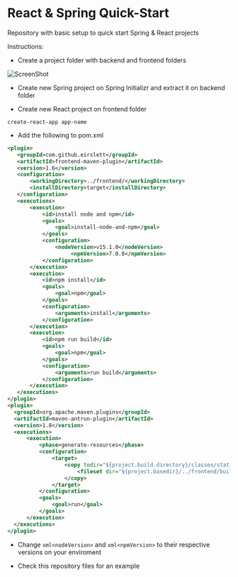 # React & Spring Quick-Start

Repository with basic setup to quick start Spring & React projects

Instructions:

- Create a project folder with backend and frontend folders

![ScreenShot](https://user-images.githubusercontent.com/50384743/99128817-a1ad5b80-25ea-11eb-9a84-8ddc5f3bf70f.png)

- Create new Spring project on Spring Initializr and extract it on backend folder

- Create new React project on frontend folder

```
create-react-app app-name
```

- Add the following to pom.xml
```xml
<plugin>
   <groupId>com.github.eirslett</groupId>
   <artifactId>frontend-maven-plugin</artifactId>
   <version>1.6</version>
   <configuration>
       <workingDirectory>../frontend/</workingDirectory>
       <installDirectory>target</installDirectory>
   </configuration>
   <executions>
       <execution>
           <id>install node and npm</id>
           <goals>
               <goal>install-node-and-npm</goal>
           </goals>
           <configuration>
               <nodeVersion>v15.1.0</nodeVersion>
					<npmVersion>7.0.8</npmVersion>
           </configuration>
       </execution>
       <execution>
           <id>npm install</id>
           <goals>
               <goal>npm</goal>
           </goals>
           <configuration>
               <arguments>install</arguments>
           </configuration>
       </execution>
       <execution>
           <id>npm run build</id>
           <goals>
               <goal>npm</goal>
           </goals>
           <configuration>
               <arguments>run build</arguments>
           </configuration>
       </execution>
   </executions>
</plugin>
<plugin>
  <groupId>org.apache.maven.plugins</groupId>
  <artifactId>maven-antrun-plugin</artifactId>
  <version>1.8</version>
  <executions>
      <execution>
          <phase>generate-resources</phase>
          <configuration>
              <target>
                  <copy todir="${project.build.directory}/classes/static">
                      <fileset dir="${project.basedir}/../frontend/build" />
                  </copy>
              </target>
          </configuration>
          <goals>
              <goal>run</goal>
          </goals>
      </execution>
  </executions>
</plugin>
```
- Change ```xml<nodeVersion>``` and ```xml<npmVersion>``` to their respective versions on your enviroment

- Check this repository files for an example
